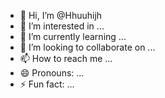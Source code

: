 - 👋 Hi, I’m @Hhuuhijh
- 👀 I’m interested in ...
- 🌱 I’m currently learning ...
- 💞️ I’m looking to collaborate on ...
- 📫 How to reach me ...
- 😄 Pronouns: ...
- ⚡ Fun fact: ...

<!---
Hhuuhijh/Hhuuhijh is a ✨ special ✨ repository because its `README.md` (this file) appears on your GitHub profile.
You can click the Preview link to take a look at your changes.
--->
